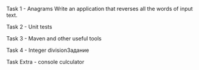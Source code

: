 Task 1 - Anagrams
Write an application that reverses all the words of input text.

Task 2 - Unit tests

Task 3 - Maven and other useful tools

Task 4 - Integer divisionЗадание

Task Extra - console culculator

